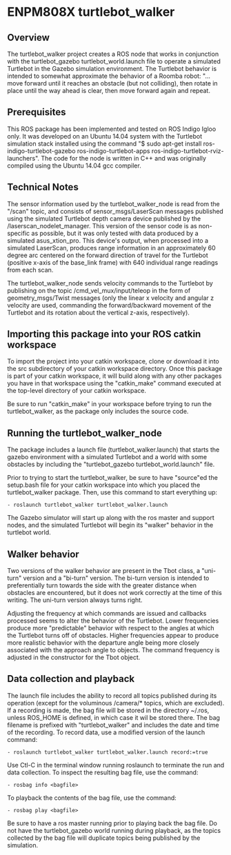 # ENPM808X turtlebot_walker
## Overview
The turtlebot_walker project creates a ROS node that works in conjunction with the turtlebot_gazebo turtlebot_world.launch file to operate a simulated Turtlebot in the Gazebo simulation environment.  The Turtlebot behavior is intended to somewhat approximate the behavior of a Roomba robot: "... move forward until it reaches an obstacle (but not colliding), then rotate in place until the way ahead is clear, then move forward again and repeat.

## Prerequisites
This ROS package has been implemented and tested on ROS Indigo Igloo only.  It was developed on an Ubuntu 14.04 system with the Turtlebot simulation stack installed using the command "$ sudo apt-get install ros-indigo-turtlebot-gazebo ros-indigo-turtlebot-apps ros-indigo-turtlebot-rviz-launchers".  The code for the node is written in C++ and was originally compiled using the Ubuntu 14.04 gcc compiler.

## Technical Notes
The sensor information used by the turtlebot_walker_node is read from the "/scan" topic, and consists of sensor_msgs/LaserScan messages published using the simulated Turtlebot depth camera device published by the /laserscan_nodelet_manager.  This version of the sensor code is as non-specific as possible, but it was only tested with data produced by a simulated asus_xtion_pro.  This device's output, when processed into a simulated LaserScan, produces range information in an approximately 60 degree arc centered on the forward direction of travel for the Turtlebot (positive x-axis of the base_link frame) with 640 individual range readings from each scan.

The turtlebot_walker_node sends velocity commands to the Turtlebot by publishing on the topic /cmd_vel_mux/input/teleop in the form of geometry_msgs/Twist messages (only the linear x velocity and angular z velocity are used, commanding the forward/backward movement of the Turtlebot and its rotation about the vertical z-axis, respectively).

## Importing this package into your ROS catkin workspace
To import the project into your catkin workspace, clone or download it into the src subdirectory of your catkin workspace directory. Once this package is part of your catkin workspace, it will build along with any other packages you have in that workspace using the "catkin_make" command executed at the top-level directory of your catkin workspace.

Be sure to run "catkin_make" in your workspace before trying to run the turtlebot_walker, as the package only includes the source code.

## Running the turtlebot_walker_node
The package includes a launch file (turtlebot_walker.launch) that starts the gazebo environment with a simulated Turtlebot and a world with some obstacles by including the "turtlebot_gazebo turtlebot_world.launch" file.

Prior to trying to start the turtlebot_walker, be sure to have "source"ed the setup.bash file for your catkin workspace into which you placed the turtlebot_walker package.  Then, use this command to start everything up:

    - roslaunch turtlebot_walker turtlebot_walker.launch
    
The Gazebo simulator will start up along with the ros master and support nodes, and the simulated Turtlebot will begin its "walker" behavior in the turtlebot world.

## Walker behavior
Two versions of the walker behavior are present in the Tbot class, a "uni-turn" version and a "bi-turn" version.  The bi-turn version is intended to preferentially turn towards the side with the greater distance when obstacles are encountered, but it does not work correctly at the time of this writing.  The uni-turn version always turns right.

Adjusting the frequency at which commands are issued and callbacks processed seems to alter the behavior of the Turtlebot.  Lower frequencies produce more "predictable" behavior with respect to the angles at which the Turtlebot turns off of obstacles.  Higher frequencies appear to produce more realistic behavior with the departure angle being more closely associated with the approach angle to objects.  The command frequency is adjusted in the constructor for the Tbot object.

## Data collection and playback
The launch file includes the ability to record all topics published during its operation (except for the voluminous /camera/* topics, which are excluded).  If a recording is made, the bag file will be stored in the directory ~/.ros, unless ROS_HOME is defined, in which case it wil be stored there.  The bag filename is prefixed with "turtlebot_walker" and includes the date and time of the recording.  To record data, use a modified version of the launch command:

    - roslaunch turtlebot_walker turtlebot_walker.launch record:=true
    
Use Ctl-C in the terminal window running roslaunch to terminate the run and data collection.  To inspect the resulting bag file, use the command:

    - rosbag info <bagfile>
    
To playback the contents of the bag file, use the command:

    - rosbag play <bagfile>
    
Be sure to have a ros master running prior to playing back the bag file.  Do not have the turtlebot_gazebo world running during playback, as the topics collected by the bag file will duplicate topics being published by the simulation.